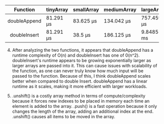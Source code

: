 |   Function   | tinyArray | smallArray | mediumArray | largeArray | extraLargeArray |
| :----------: | --------- | ---------- | ----------- | ---------- | --------------- |
| doubleAppend | 81.291 μs | 83.625 μs  | 134.042 μs  | 757.459 μs | 3.751208 ms     |
| doubleInsert | 81.291 μs | 38.5 μs    | 186.125 μs  | 9.8485 ms  | 1.073838833 s   |

4. After analyzing the two functions, it appears that doubleAppend has a runtime complexity of O(n) and doubleInsert has one of 0(n^2). doubleInsert's runtime appears to be growing exponentially larger as larger arrays are passed into it. This can cause issues with scalability of the function, as one can never truly know how much input will be passed to the function. Because of this, I think doubleAppend scales better when compared to double Insert. doubleAppend has a linear runtime as it scales, making it more efficient with larger workloads.

5. .unshift() is a costly array method in terms of compute/complexity because it forces new indexes to be placed in memory each time an element is added to the array. .push() is a fast operation because it only changes the length of the array, adding an additional index at the end. .unshift() causes all items to be moved in the array.
